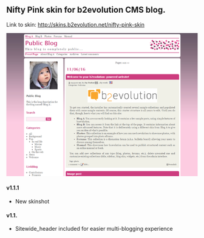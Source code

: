 ## Nifty Pink skin for b2evolution CMS blog.

Link to skin: http://skins.b2evolution.net/nifty-pink-skin

<img src="skinshot.png"/>

#### v1.1.1

- New skinshot

#### v1.1.

- Sitewide_header included for easier multi-blogging experience
